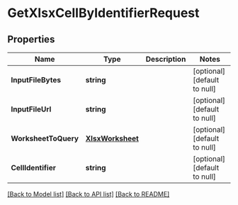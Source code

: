 # GetXlsxCellByIdentifierRequest

## Properties
Name | Type | Description | Notes
------------ | ------------- | ------------- | -------------
**InputFileBytes** | **string** |  | [optional] [default to null]
**InputFileUrl** | **string** |  | [optional] [default to null]
**WorksheetToQuery** | [**XlsxWorksheet**](XlsxWorksheet.md) |  | [optional] [default to null]
**CellIdentifier** | **string** |  | [optional] [default to null]

[[Back to Model list]](../README.md#documentation-for-models) [[Back to API list]](../README.md#documentation-for-api-endpoints) [[Back to README]](../README.md)


